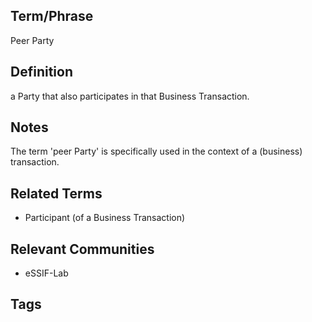 ## Term/Phrase
Peer Party

## Definition
a Party that also participates in that Business Transaction.

## Notes
The term 'peer Party' is specifically used in the context of a (business) transaction.

## Related Terms
- Participant (of a Business Transaction)

## Relevant Communities
- eSSIF-Lab

## Tags

